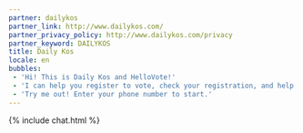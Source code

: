 ```yaml
---
partner: dailykos
partner_link: http://www.dailykos.com/
partner_privacy_policy: http://www.dailykos.com/privacy
partner_keyword: DAILYKOS
title: Daily Kos
locale: en
bubbles:
 - 'Hi! This is Daily Kos and HelloVote!'
 - 'I can help you register to vote, check your registration, and help your friends register'
 - 'Try me out! Enter your phone number to start.'
---
```

{% include chat.html %}



